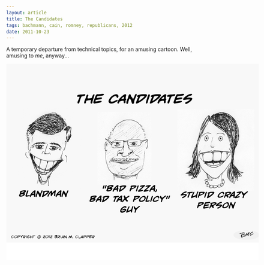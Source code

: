 ```yaml
---
layout: article
title: The Candidates
tags: bachmann, cain, romney, republicans, 2012
date: 2011-10-23
---
```


A temporary departure from technical topics, for an amusing cartoon.
Well, amusing to _me_, anyway...

<div markdown="1" style="float: center; width: 673px !important" class="image-container">
<img src="candidates-2012.png" width="673" height="525"><br clear="all"/>
</div>
